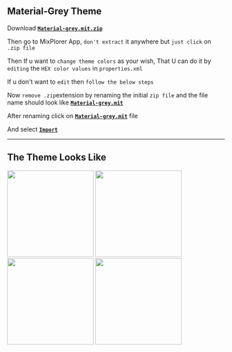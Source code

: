 Material-Grey Theme
---------------------------
Download [**`Material-grey.mit.zip`**](https://github.com/Sanjay0302/Mixplorer-Skins/files/8462016/Material-grey.mit.zip)

Then go to MixPlorer App, `don't extract` it anywhere but `just click` on `.zip file`

Then If u want to `change theme colors` as your wish, That U can do it by `editing` the `HEX color values` in `properties.xml`

If u don't want to `edit` then `follow the below steps`

Now `remove .zip`extension by renaming the initial `zip file` and the file name should look like [**`Material-grey.mit`**](https://github.com/Sanjay0302/Mixplorer-Skins/raw/main/Material-Grey.mit)

After renaming click on [**`Material-grey.mit`**](https://github.com/Sanjay0302/Mixplorer-Skins/raw/main/Material-Grey.mit) file

And select [**`Import`**](https://user-images.githubusercontent.com/90672297/162691926-b452499a-6f71-45dc-a1d6-3d08b336488d.png) 

--------------------------------
The Theme Looks Like
---------------------------
<img src="https://user-images.githubusercontent.com/90672297/162691557-23cb4524-ed00-4d5b-a63a-eb631b40c71b.png" width="200"/>  <img src="https://user-images.githubusercontent.com/90672297/162691880-f8439892-f70c-4cfc-9721-a3799d14ce99.png" width="200"/> <img src="https://user-images.githubusercontent.com/90672297/162691914-3dc86e38-db4c-4285-8dee-b10e2ba3d619.png" width="200"/>  <img src="https://user-images.githubusercontent.com/90672297/162691926-b452499a-6f71-45dc-a1d6-3d08b336488d.png" width="200"/>  


